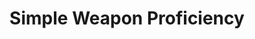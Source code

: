 ---
title: "Simple Weapon Proficiency"

feat:
  types: ["General"]
  benefit: |
    You make attack rolls with simple weapons normally.
  normal: |
    When using a weapon with which you are not proficient, you take a -4 penalty on attack rolls.
  special: |
    All characters except for druids, monks, and wizards are automatically proficient with all simple weapons. They need not select this feat.
---